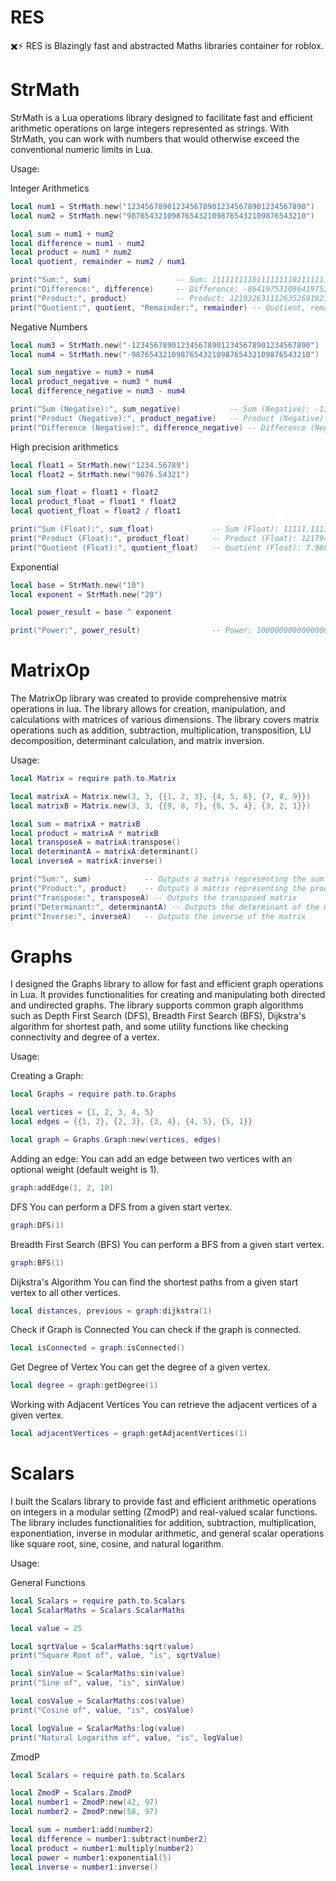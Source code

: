 # RES
✖️⚡ RES is Blazingly fast and abstracted Maths libraries container for roblox.

# StrMath
StrMath is a Lua operations library designed to facilitate fast and efficient arithmetic operations on large integers represented as strings. With StrMath, you can work with numbers that would otherwise exceed the conventional numeric limits in Lua. 

Usage:

Integer Arithmetics
```lua
local num1 = StrMath.new("1234567890123456789012345678901234567890")
local num2 = StrMath.new("9876543210987654321098765432109876543210")

local sum = num1 + num2
local difference = num1 - num2
local product = num1 * num2
local quotient, remainder = num2 / num1

print("Sum:", sum)                   -- Sum: 11111111101111111101111111111111111111000
print("Difference:", difference)     -- Difference: -8641975310864197531086419753208641975320
print("Product:", product)           -- Product: 12193263111263526919239574329840067766267340827901332126249000
print("Quotient:", quotient, "Remainder:", remainder) -- Quotient, remainder would depend on the implementation
```

Negative Numbers
```lua
local num3 = StrMath.new("-1234567890123456789012345678901234567890")
local num4 = StrMath.new("-9876543210987654321098765432109876543210")

local sum_negative = num3 + num4
local product_negative = num3 * num4
local difference_negative = num3 - num4

print("Sum (Negative):", sum_negative)           -- Sum (Negative): -11111111101111111101111111111111111111000
print("Product (Negative):", product_negative)   -- Product (Negative): 12193263111263526919239574329840067766267340827901332126249000
print("Difference (Negative):", difference_negative) -- Difference (Negative): 8641975310864197531086419753208641975320
```

High precision arithmetics
```lua
local float1 = StrMath.new("1234.56789")
local float2 = StrMath.new("9876.54321")

local sum_float = float1 + float2
local product_float = float1 * float2
local quotient_float = float2 / float1

print("Sum (Float):", sum_float)             -- Sum (Float): 11111.1111
print("Product (Float):", product_float)     -- Product (Float): 12179491.9358695319
print("Quotient (Float):", quotient_float)   -- Quotient (Float): 7.980555953346855
```

Exponential
```lua
local base = StrMath.new("10")
local exponent = StrMath.new("20")

local power_result = base ^ exponent

print("Power:", power_result)                -- Power: 100000000000000000000
```

# MatrixOp
The MatrixOp library was created to provide comprehensive matrix operations in lua. The library allows for creation, manipulation, and calculations with matrices of various dimensions. The library covers matrix operations such as addition, subtraction, multiplication, transposition, LU decomposition, determinant calculation, and matrix inversion. 

Usage:
```lua
local Matrix = require path.to.Matrix

local matrixA = Matrix.new(3, 3, {{1, 2, 3}, {4, 5, 6}, {7, 8, 9}})
local matrixB = Matrix.new(3, 3, {{9, 8, 7}, {6, 5, 4}, {3, 2, 1}})

local sum = matrixA + matrixB
local product = matrixA * matrixB
local transposeA = matrixA:transpose()
local determinantA = matrixA:determinant()
local inverseA = matrixA:inverse()

print("Sum:", sum)            -- Outputs a matrix representing the sum
print("Product:", product)    -- Outputs a matrix representing the product
print("Transpose:", transposeA) -- Outputs the transposed matrix
print("Determinant:", determinantA) -- Outputs the determinant of the matrix
print("Inverse:", inverseA)   -- Outputs the inverse of the matrix
```

# Graphs
I designed the Graphs library to allow for fast and efficient graph operations in Lua. It provides functionalities for creating and manipulating both directed and undirected graphs. The library supports common graph algorithms such as Depth First Search (DFS), Breadth First Search (BFS), Dijkstra's algorithm for shortest path, and some utility functions like checking connectivity and degree of a vertex.

Usage:

Creating a Graph:
```lua
local Graphs = require path.to.Graphs

local vertices = {1, 2, 3, 4, 5}
local edges = {{1, 2}, {2, 3}, {3, 4}, {4, 5}, {5, 1}}

local graph = Graphs.Graph:new(vertices, edges)
```

Adding an edge:
You can add an edge between two vertices with an optional weight (default weight is 1).
```lua
graph:addEdge(1, 2, 10)
```

DFS
You can perform a DFS from a given start vertex.
```lua
graph:DFS(1)
```
Breadth First Search (BFS)
You can perform a BFS from a given start vertex.
```lua
graph:BFS(1)
```

Dijkstra's Algorithm
You can find the shortest paths from a given start vertex to all other vertices.
```lua
local distances, previous = graph:dijkstra(1)
```

Check if Graph is Connected
You can check if the graph is connected.
```lua
local isConnected = graph:isConnected()
```

Get Degree of Vertex
You can get the degree of a given vertex.
```lua
local degree = graph:getDegree(1)
```

Working with Adjacent Vertices
You can retrieve the adjacent vertices of a given vertex.
```lua
local adjacentVertices = graph:getAdjacentVertices(1)
```
# Scalars
I built the Scalars library to provide fast and efficient arithmetic operations on integers in a modular setting (ZmodP) and real-valued scalar functions. The library includes functionalities for addition, subtraction, multiplication, exponentiation, inverse in modular arithmetic, and general scalar operations like square root, sine, cosine, and natural logarithm.

Usage:

General Functions
```lua
local Scalars = require path.to.Scalars
local ScalarMaths = Scalars.ScalarMaths

local value = 25

local sqrtValue = ScalarMaths:sqrt(value)
print("Square Root of", value, "is", sqrtValue)

local sinValue = ScalarMaths:sin(value)
print("Sine of", value, "is", sinValue)

local cosValue = ScalarMaths:cos(value)
print("Cosine of", value, "is", cosValue)

local logValue = ScalarMaths:log(value)
print("Natural Logarithm of", value, "is", logValue)
```

ZmodP
```lua
local Scalars = require path.to.Scalars

local ZmodP = Scalars.ZmodP
local number1 = ZmodP:new(42, 97)
local number2 = ZmodP:new(58, 97)

local sum = number1:add(number2)
local difference = number1:subtract(number2)
local product = number1:multiply(number2)
local power = number1:exponential(5)
local inverse = number1:inverse()
```


